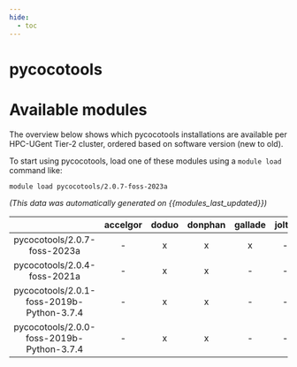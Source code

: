 ```yaml
---
hide:
  - toc
---
```


pycocotools
===========

# Available modules


The overview below shows which pycocotools installations are available per HPC-UGent Tier-2 cluster, ordered based on software version (new to old).

To start using pycocotools, load one of these modules using a `module load` command like:

```shell
module load pycocotools/2.0.7-foss-2023a
```

*(This data was automatically generated on {{modules_last_updated}})*  

| |accelgor|doduo|donphan|gallade|joltik|shinx|
| :---: | :---: | :---: | :---: | :---: | :---: | :---: |
|pycocotools/2.0.7-foss-2023a|-|x|x|x|-|x|
|pycocotools/2.0.4-foss-2021a|-|x|x|-|-|-|
|pycocotools/2.0.1-foss-2019b-Python-3.7.4|-|x|x|-|-|-|
|pycocotools/2.0.0-foss-2019b-Python-3.7.4|-|x|x|-|-|-|
